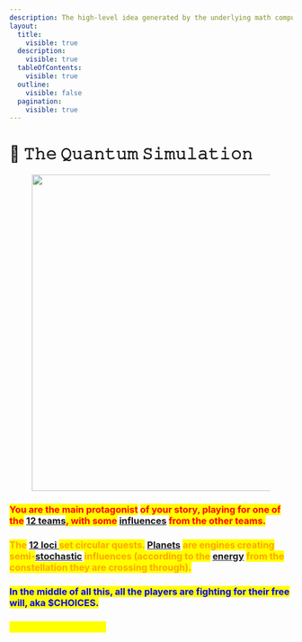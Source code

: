 ```yaml
---
description: The high-level idea generated by the underlying math computing Reality.
layout:
  title:
    visible: true
  description:
    visible: true
  tableOfContents:
    visible: true
  outline:
    visible: false
  pagination:
    visible: true
---
```


# 👾 𝚃𝚑𝚎 𝚀𝚞𝚊𝚗𝚝𝚞𝚖 𝚂𝚒𝚖𝚞𝚕𝚊𝚝𝚒𝚘𝚗

<figure><img src="../../../../.gitbook/assets/pexels-btgl-♡-18778138.jpg" alt="" width="563"><figcaption></figcaption></figure>

### <mark style="color:red;">You are the main protagonist</mark> <mark style="color:red;">of your story, playing for one of the</mark> [12 teams](the-character-and-the-team-you-play/)<mark style="color:red;">, with some</mark> [influences](../../astrology/the-usdchoice-of-astrology/the-hubble-chart-thc/birth-chart/) <mark style="color:red;">from the other teams.</mark>&#x20;

### <mark style="color:orange;">The</mark> [12 loci ](../../astrology/the-usdchoice-of-astrology/houses/)<mark style="color:orange;">set circular quests.</mark> [Planets](../../astrology/the-usdchoice-of-astrology/planets/) <mark style="color:orange;">are engines creating semi-</mark>[stochastic](../../computers/the-usdchoice-of-computers/simulations-and-determinism/) <mark style="color:orange;">influences (according to the</mark> [energy](../../alchemy/the-usdchoice-of-alchemy/energy/energy-in-alchemy.md) <mark style="color:orange;">from the constellation they are crossing through).</mark>&#x20;

### <mark style="color:blue;">In the middle of all this, all the players are fighting for their free will, aka $CHOICES.</mark>

### <mark style="color:yellow;">**It's a kinda fun setup.**</mark>
